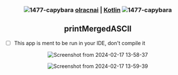 <div align="center">

### ![1477-capybara](https://github.com/hispanicdevian/libreNMS-Guide/assets/135581442/4296fa98-e024-4ed7-9d23-8f414f94b5c0) [olracnai](https://github.com/olracnai) | [Kotlin](https://kotlinlang.org/) ![1477-capybara](https://github.com/hispanicdevian/libreNMS-Guide/assets/135581442/4296fa98-e024-4ed7-9d23-8f414f94b5c0)

## printMergedASCII
</div>

- [ ] This app is ment to be run in your IDE, don't compile it

<div align="center">

![Screenshot from 2024-02-17 13-58-37](https://github.com/olracnai/printMergedASCII/assets/135581442/4b6b6230-9c4e-4e7f-bf59-7a7bbad138e1)

</div>

<div align="center">

![Screenshot from 2024-02-17 13-59-39](https://github.com/olracnai/printMergedASCII/assets/135581442/8d95ea5a-3bf9-4f16-bb65-d37b499340b4)

</div>
